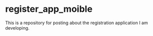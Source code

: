 # register_app_moible
This is a repository for posting about the registration application I am developing.

